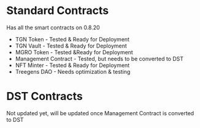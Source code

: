 # Standard Contracts
Has all the smart contracts on 0.8.20
   - TGN Token - Tested & Ready for Deployment
   - TGN Vault - Tested & Ready for Deployment
   - MGRO Token - Tested &Ready for Deployment
   - Management Contract - Tested, but needs to be converted to DST 
   - NFT Minter - Tested & Ready for Deployment
   - Treegens DAO - Needs optimization & testing

# DST Contracts
Not updated yet, will be updated once Management Contract is converted to DST

